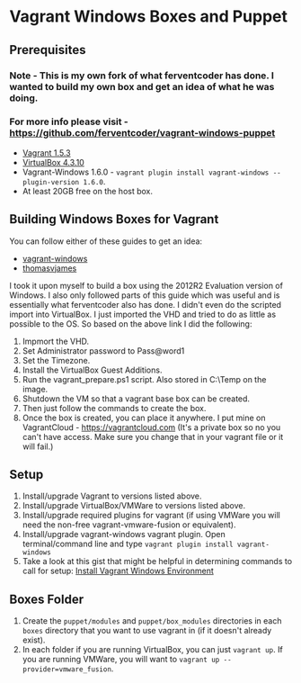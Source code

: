Vagrant Windows Boxes and Puppet
============================

## Prerequisites
### Note - This is my own fork of what ferventcoder has done. I wanted to build my own box and get an idea of what he was doing. 
### For more info please visit - https://github.com/ferventcoder/vagrant-windows-puppet

 * [Vagrant 1.5.3](https://www.vagrantup.com/downloads.html)
 * [VirtualBox 4.3.10](https://www.virtualbox.org/wiki/Downloads) 
 * Vagrant-Windows 1.6.0 - `vagrant plugin install vagrant-windows --plugin-version 1.6.0`.
 * At least 20GB free on the host box.

 ## Building Windows Boxes for Vagrant 
 You can follow either of these guides to get an idea:
 * [vagrant-windows](https://github.com/WinRb/vagrant-windows#creating-a-base-box)
 * [thomasvjames](http://www.thomasvjames.com/2013/09/create-a-windows-base-box-for-vagrant)

 I took it upon myself to build a box using the 2012R2 Evaluation version of Windows. I also only followed parts of this guide which was useful and is essentially what ferventcoder also has done. 
 I didn't even do the scripted import into VirtualBox. I just imported the VHD and tried to do as little as possible to the OS. So based on the above link I did the following:
 1. Impmort the VHD.
 2. Set Administrator password to Pass@word1
 3. Set the Timezone.
 4. Install the VirtualBox Guest Additions.
 5. Run the vagrant_prepare.ps1 script. Also stored in C:\Temp on the image.
 6. Shutdown the VM so that a vagrant base box can be created.
 7. Then just follow the commands to create the box.
 8. Once the box is created, you can place it anywhere. I put mine on VagrantCloud - https://vagrantcloud.com (It's a private box so no you can't have access. Make sure you change that in your vagrant file or it will fail.)

## Setup

 1. Install/upgrade Vagrant to versions listed above.
 2. Install/upgrade VirtualBox/VMWare to versions listed above.
 3. Install/upgrade required plugins for vagrant (if using VMWare you will need the non-free vagrant-vmware-fusion or equivalent).
 4. Install/upgrade vagrant-windows vagrant plugin. Open terminal/command line and type `vagrant plugin install vagrant-windows`
 5. Take a look at this gist that might be helpful in determining commands to call for setup: [Install Vagrant Windows Environment](https://gist.github.com/ferventcoder/6251225)

## Boxes Folder

 1. Create the `puppet/modules` and `puppet/box_modules` directories in each `boxes` directory that you want to use vagrant in (if it doesn't already exist).
 2. In each folder if you are running VirtualBox, you can just `vagrant up`. If you are running VMWare, you will want to `vagrant up --provider=vmware_fusion`.
